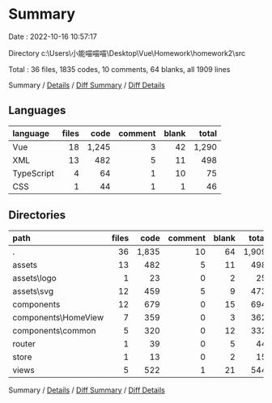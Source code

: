 # Summary

Date : 2022-10-16 10:57:17

Directory c:\\Users\\小能喵喵喵\\Desktop\\Vue\\Homework\\homework2\\src

Total : 36 files,  1835 codes, 10 comments, 64 blanks, all 1909 lines

Summary / [Details](details.md) / [Diff Summary](diff.md) / [Diff Details](diff-details.md)

## Languages
| language | files | code | comment | blank | total |
| :--- | ---: | ---: | ---: | ---: | ---: |
| Vue | 18 | 1,245 | 3 | 42 | 1,290 |
| XML | 13 | 482 | 5 | 11 | 498 |
| TypeScript | 4 | 64 | 1 | 10 | 75 |
| CSS | 1 | 44 | 1 | 1 | 46 |

## Directories
| path | files | code | comment | blank | total |
| :--- | ---: | ---: | ---: | ---: | ---: |
| . | 36 | 1,835 | 10 | 64 | 1,909 |
| assets | 13 | 482 | 5 | 11 | 498 |
| assets\\logo | 1 | 23 | 0 | 2 | 25 |
| assets\\svg | 12 | 459 | 5 | 9 | 473 |
| components | 12 | 679 | 0 | 15 | 694 |
| components\\HomeView | 7 | 359 | 0 | 3 | 362 |
| components\\common | 5 | 320 | 0 | 12 | 332 |
| router | 1 | 39 | 0 | 5 | 44 |
| store | 1 | 13 | 0 | 2 | 15 |
| views | 5 | 522 | 1 | 21 | 544 |

Summary / [Details](details.md) / [Diff Summary](diff.md) / [Diff Details](diff-details.md)